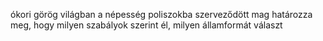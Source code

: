 







ókori görög világban a népesség poliszokba szerveződött
mag határozza meg, hogy milyen szabályok szerint él, milyen államformát választ


















































